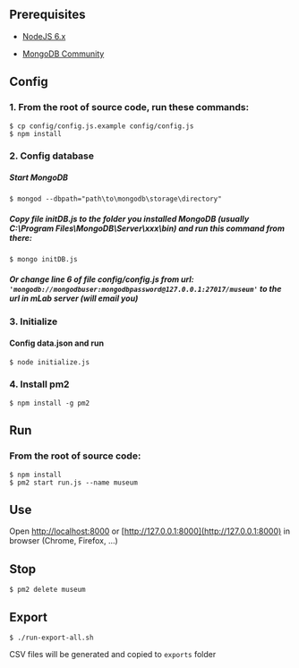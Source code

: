 ## Prerequisites

- [NodeJS 6.x](https://nodejs.org/en/download/)

- [MongoDB Community](https://www.mongodb.com/download-center#community)

## Config

### 1. From the root of source code, run these commands:

	$ cp config/config.js.example config/config.js
	$ npm install

 
### 2. Config database

##### Start MongoDB
	$ mongod --dbpath="path\to\mongodb\storage\directory"

##### Copy file initDB.js to the folder you installed MongoDB (usually C:\Program Files\MongoDB\Server\xxx\bin) and run this command from there:
	$ mongo initDB.js


##### Or change line 6 of file config/config.js from url: ``'mongodb://mongodbuser:mongodbpassword@127.0.0.1:27017/museum'`` to the url in mLab server (will email you)

### 3. Initialize

#### Config data.json and run

	$ node initialize.js

### 4. Install pm2
	$ npm install -g pm2

## Run

### From the root of source code:

	$ npm install
	$ pm2 start run.js --name museum

## Use

Open [http://localhost:8000](http://localhost:8000) or [http://127.0.0.1:8000](http://127.0.0.1:8000) in browser (Chrome, Firefox, ...)

## Stop
	$ pm2 delete museum

## Export
	$ ./run-export-all.sh
CSV files will be generated and copied to ```exports``` folder
